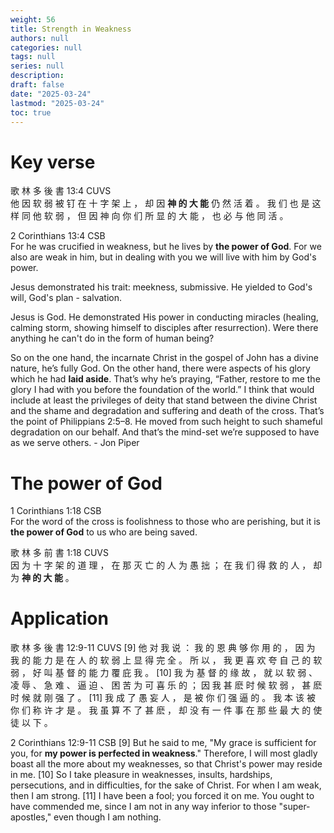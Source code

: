 ```yaml
---
weight: 56
title: Strength in Weakness
authors: null
categories: null
tags: null
series: null
description: 
draft: false 
date: "2025-03-24"
lastmod: "2025-03-24"
toc: true
---
```


<!--more-->
# Key verse

歌 林 多 後 書 13:4 CUVS  
他 因 软 弱 被 钉 在 十 字 架 上 ， 却 因 <b>神 的 大 能</b> 仍 然 活 着 。 我 们 也 是 这 样 同 他 软 弱 ， 但 因 神 向 你 们 所 显 的 大 能 ， 也 必 与 他 同 活 。

2 Corinthians 13:4 CSB  
For he was crucified in weakness, but he lives by <b>the power of God</b>. For we also are weak in him, but in dealing with you we will live with him by God's power.

Jesus demonstrated his trait: meekness, submissive.  He yielded to God's will, God's plan - salvation.

Jesus is God.  He demonstrated His power in conducting miracles (healing, calming storm, showing himself to disciples after resurrection).  Were there anything he can't do in the form of human being?  

So on the one hand, the incarnate Christ in the gospel of John has a divine nature, he’s fully God. On the other hand, there were aspects of his glory which he had <b>laid aside</b>. That’s why he’s praying, “Father, restore to me the glory I had with you before the foundation of the world.” I think that would include at least the privileges of deity that stand between the divine Christ and the shame and degradation and suffering and death of the cross. That’s the point of Philippians 2:5–8. He moved from such height to such shameful degradation on our behalf. And that’s the mind-set we’re supposed to have as we serve others.  - Jon Piper


# The power of God

1 Corinthians 1:18 CSB  
For the word of the cross is foolishness to those who are perishing, but it is <b>the power of God</b> to us who are being saved.

歌 林 多 前 書 1:18 CUVS  
因 为 十 字 架 的 道 理 ， 在 那 灭 亡 的 人 为 愚 拙 ； 在 我 们 得 救 的 人 ， 却 为 <b>神 的 大 能</b> 。




# Application

歌 林 多 後 書 12:9-11 CUVS
[9] 他 对 我 说 ： 我 的 恩 典 够 你 用 的 ， 因 为 我 的 能 力 是 在 人 的 软 弱 上 显 得 完 全 。 所 以 ， 我 更 喜 欢 夸 自 己 的 软 弱 ， 好 叫 基 督 的 能 力 覆 庇 我 。 
[10] 我 为 基 督 的 缘 故 ， 就 以 软 弱 、 凌 辱 、 急 难 、 逼 迫 、 困 苦 为 可 喜 乐 的 ； 因 我 甚 麽 时 候 软 弱 ， 甚 麽 时 候 就 刚 强 了 。 
[11] 我 成 了 愚 妄 人 ， 是 被 你 们 强 逼 的 。 我 本 该 被 你 们 称 许 才 是 。 我 虽 算 不 了 甚 麽 ， 却 没 有 一 件 事 在 那 些 最 大 的 使 徒 以 下 。

2 Corinthians 12:9-11 CSB
[9] But he said to me, "My grace is sufficient for you, for <b>my power is perfected in weakness</b>." Therefore, I will most gladly boast all the more about my weaknesses, so that Christ's power may reside in me. 
[10] So I take pleasure in weaknesses, insults, hardships, persecutions, and in difficulties, for the sake of Christ. For when I am weak, then I am strong. 
[11] I have been a fool; you forced it on me. You ought to have commended me, since I am not in any way inferior to those "super-apostles," even though I am nothing.